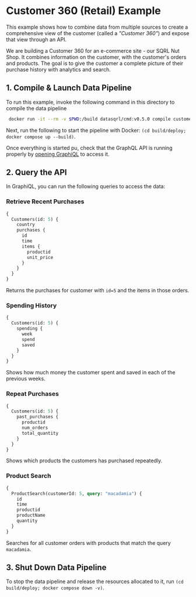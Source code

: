 # Customer 360 (Retail) Example

This example shows how to combine data from multiple sources to create a comprehensive view of the customer (called a *"Customer 360"*) and expose that view through an API.

We are building a Customer 360 for an e-commerce site - our SQRL Nut Shop. It combines information on the customer, with the customer's orders and products. The goal is to give the customer a complete picture of their purchase history with analytics and search.

## 1. Compile & Launch Data Pipeline

To run this example, invoke the following command in this directory to compile the data pipeline
```bash
 docker run -it --rm -v $PWD:/build datasqrl/cmd:v0.5.0 compile customer360.sqrl
```

Next, run the following to start the pipeline with Docker:
`(cd build/deploy; docker compose up --build)`.

Once everything is started pu, check that the GraphQL API is running properly by [opening GraphiQL](http://localhost:8888/graphiql/) to access it.

## 2. Query the API

In GraphiQL, you can run the following queries to access the data:

### Retrieve Recent Purchases

```graphql
{
  Customers(id: 5) {
    country
    purchases {
      id
      time
      items {
        productid
        unit_price
      }
    }
  }
}
```

Returns the purchases for customer with `id=5` and the items in those orders.

### Spending History

```graphql
{
  Customers(id: 5) {
    spending {
      week
      spend
      saved
    }
  }
}
```

Shows how much money the customer spent and saved in each of the previous weeks.

### Repeat Purchases

```graphql
{
  Customers(id: 5) {
    past_purchases {
      productid
      num_orders
      total_quantity
    }
  }
}
```

Shows which products the customers has purchased repeatedly.


### Product Search

```graphql
{
  ProductSearch(customerId: 5, query: "macadamia") {
    id
    time
    productid
    productName
    quantity
  }
}
```

Searches for all customer orders with products that match the query `macadamia`.

## 3. Shut Down Data Pipeline

To stop the data pipeline and release the resources allocated to it, run
`(cd build/deploy; docker compose down -v)`.
